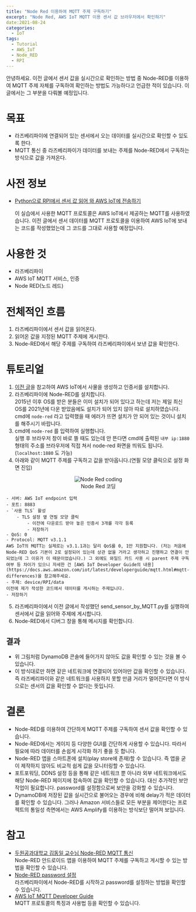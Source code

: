 ```yaml
---
title: "Node Red 이용하여 MQTT 주제 구독하기"
excerpt: "Node Red, AWS IoT MQTT 이용 센서 값 브라우저에서 확인하기"
date:2021-08-24
categories:
  - IoT
tags:
  - Tutorial
  - AWS_IoT
  - Node_RED
  - RPI
---
```


안녕하세요. 이전 글에서 센서 값을 실시간으로 확인하는 방법 중 Node-RED를 이용하여 MQTT 주제 자체를 구독하여 확인하는 방법도 가능하다고 언급한 적이 있습니다. 이 글에서는 그 부분을 다뤄볼 예정입니다.

# 목표

- 라즈베리파이에 연결되어 있는 센서에서 오는 데이터를 실시간으로 확인할 수 있도록 한다.
- MQTT 통신 중 라즈베리파이가 데이터를 보내는 주제를 Node-RED에서 구독하는 방식으로 값을 가져온다.

# 사전 정보

- [Python으로 RPI에서 센서 값 읽어 와 AWS IoT에 전송하기](https://dongwon18.github.io/sensormonitoring/send-sensor-value-from-RPI-to-AWS/)

    이 실습에서 사용한 MQTT 프로토콜은 AWS IoT에서 제공하는 MQTT를 사용하였습니다. 이전 글에서 센서 데이터를 MQTT 프로토콜을 이용하여 AWS IoT에 보내는 코드를 작성했었는데 그 코드를 그대로 사용할 예정입니다.    

# 사용한 것

- 라즈베리파이
- AWS IoT MQTT 서비스, 인증
- Node RED(노드 레드)

# 전체적인 흐름

1. 라즈베리파이에서 센서 값을 읽어온다.
2. 읽어온 값을 지정된 MQTT 주제에 게시한다.
3. Node-RED에서 해당 주제를 구독하여 라즈베리파이에서 보낸 값을 확인한다.

# 튜토리얼

1. [이전 글](https://dongwon18.github.io/aws_iot/start-AWS-IoT/#aws-iot%EC%97%90-%EB%94%94%EB%B0%94%EC%9D%B4%EC%8A%A4-%EC%97%B0%EA%B2%B0)을 참고하여 AWS IoT에서 사물을 생성하고 인증서를 설치합니다.
2. 라즈베리파이에 Node-RED를 설치합니다.   
2015년 이후 OS를 받은 분들은 이미 설치가 되어 있다고 하는데 저는 제일 최신 OS를 2021년에 다운 받았음에도 설치가 되어 있지 않아 따로 설치하였습니다. cmd에 `node-red` 라고 입력했을 때 에러가 뜨면 설치가 안 되어 있는 것이니 설치를 해주시기 바랍니다.
3. cmd에 `node-red` 를 입력하여 실행합니다.   
실행 후 브라우저 창이 바로 뜰 때도 있는데 안 뜬다면 cmd에 출력된 `내부 ip:1880` 형태의 주소를 브라우저에 직접 쳐서 node-red 화면을 띄워도 됩니다. (`localhost:1880` 도 가능)
4. 아래와 같이 MQTT 주제를 구독하고 값을 받아옵니다.(연필 모양 클릭으로 설정 화면 진입)

<p align = "center">
  <img src = "/assets/images/NODE_RED.PNG" alt = "Node Red coding"> <br/>
  Node Red 코딩
</p>

    - 서버: AWS IoT endpoint 입력
    - 포트: 8883
    - `사용 TLS` 활성
        - TLS 설정 옆 연필 모양 클릭
            - 이전에 다운로드 받아 놓은 인증서 3개를 각각 등록
            - 저장하기
    - QoS: 0
    - Protocol: MQTT v3.1.1   
    AWS IoT의 MQTT는 실제로는 v3.1.1과는 달리 QoS를 0, 1만 지원합니다. (저는 처음에 Node-RED QoS 기본이 2로 설정되어 있는데 상관 없을 거라고 생각하고 진행하고 연결이 안 되었는데 그 이유가 이 때문이었습니다.) 그 외에도 와일드 카드 사용 시 parent 주제 구독 여부 등 차이가 있으니 자세한 건 [AWS IoT Developer Guide의 내용](https://docs.aws.amazon.com/iot/latest/developerguide/mqtt.html#mqtt-differences)을 참고해주세요.
    - 주제: device/RPI/data   
    이전에 제가 작성한 코드에서 데이터를 게시하는 주제입니다.
    - 저장하기
5. 라즈베리파이에서 이전 글에서 작성했던 send_sensor_by_MQTT.py를 실행하여 센서에서 값을 읽어와 주제에 게시합니다.
6. Node-RED에서 디버그 창을 통해 메시지를 확인합니다.

## 결과

- 위 그림처럼 DynamoDB 콘솔에 들어가지 않아도 값을 확인할 수 있는 것을 볼 수 있습니다.
- 이 방식대로만 하면 같은 네트워크에 연결되어 있어야만 값을 확인할 수 있습니다. 즉 라즈베리파이와 같은 네트워크를 사용하지 못할 만큼 거리가 멀어진다면 이 방식으로는 센서의 값을 확인할 수 없다는 뜻입니다.

# 결론

- Node-RED를 이용하여 간단하게 MQTT 주제를 구독하여 센서 값을 확인할 수 있습니다.
- Node-RED에서는 게이지 등 다양한 GUI를 간단하게 사용할 수 있습니다. 따라서 필요에 따라 데이터를 손쉽게 시각화 하기 좋을 듯 합니다.
- Node-RED 앱을 스마트폰에 설치(play store에 존재)할 수 있습니다. 즉 앱을 굳이 제작하지 않아도 비교적 쉽게 값을 모니터링할 수 있습니다.
- 포트포워딩, DDNS 설정 등을 통해 같은 네트워크 뿐 아니라 외부 네트워크에서도 해당 Node-RED 페이지에 접속하여 값을 확인할 수 있습니다. 대신 추가적인 보안 작업이 필요합니다. password를 설정함으로써 보안을 강화할 수 있습니다.
- DynamoDB에 저장된 값을 실시간으로 불어오는 경우에 비해 delay가 적은 데이터를 확인할 수 있습니다. 그러나 Amazon 서비스들로 모든 부분을 제어한다는 프로젝트의 통일성 측면에서는 AWS Amplify를 이용하는 방식보단 떨어져 보입니다.

# 참고

- [두원공과대학교 김동일 교수님 Node-RED MQTT 통신](https://youtu.be/Imj9S7ierOU)    
Node-RED 안드로이드 앱을 이용하여 MQTT 주제를 구독하고 게시할 수 있는 방법을 확인할 수 있습니다.
- [Node-RED password 설정](https://m.blog.naver.com/seodaewoo/221220204466)    
라즈베리파이에서 Node-RED를 시작하고 password를 설정하는 방법을 확인할 수 있습니다.
- [AWS IoT MQTT Developer Guide](https://docs.aws.amazon.com/iot/latest/developerguide/mqtt.html#mqtt-differences)   
MQTT 프로토콜의 특징과 사용법 등을 확인할 수 있습니다.
